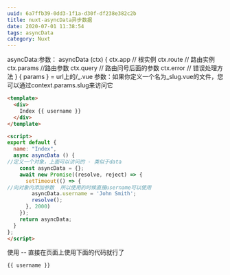 ```yaml
---
uuid: 6a7ffb39-0dd3-1f1a-d30f-df238e382c2b
title: nuxt-asyncData异步数据
date: 2020-07-01 11:38:54
tags: asyncData
category: Nuxt
---
```

asyncData:参数：
asyncData (ctx) {
    ctx.app // 根实例
    ctx.route // 路由实例
    ctx.params  //路由参数
    ctx.query  // 路由问号后面的参数
    ctx.error   // 错误处理方法
  }
{ params } = url上的/_.vue 参数：如果你定义一个名为_slug.vue的文件，您可以通过context.params.slug来访问它
<!-- more -->

```html
<template>
  <div>
    Index {{ username }}
  </div>
</template>

<script>
export default {
  name: "Index",
  async asyncData () {
//定义一个对象，上面可以访问的 - 类似于data
    const asyncData = {};
    await new Promise((resolve, reject) => {
      setTimeout(() => {
//向对象内添加参数  所以使用的时候直接username可以使用
        asyncData.username = 'John Smith';
        resolve();
      }, 2000)
    });
    return asyncData;
  }
};
</script>
```

使用 -- 
直接在页面上使用下面的代码就行了
```$vue
{{ username }}
```

